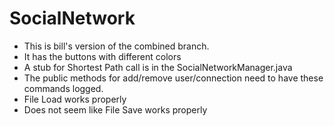 # SocialNetwork

- This is bill's version of the combined branch.
- It has the buttons with different colors
- A stub for Shortest Path call is in the SocialNetworkManager.java
- The public methods for add/remove user/connection need to have these commands logged.
- File Load works properly
- Does not seem like File Save works properly 

